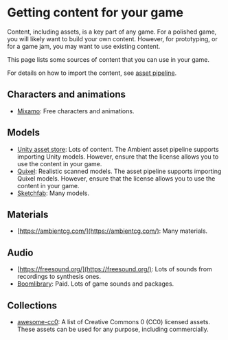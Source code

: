 # Getting content for your game

Content, including assets, is a key part of any game. For a polished game, you will likely want to
build your own content. However, for prototyping, or for a game jam, you may want to use existing
content.

This page lists some sources of content that you can use in your game.

For details on how to import the content, see [asset pipeline](./asset_pipeline.md).

## Characters and animations

- [Mixamo](https://www.mixamo.com): Free characters and animations.

## Models

- [Unity asset store](https://assetstore.unity.com/): Lots of content. The Ambient asset pipeline supports importing Unity models. However, ensure that the license allows you to use the content in your game.
- [Quixel](https://quixel.com/): Realistic scanned models. The asset pipeline supports importing Quixel models. However, ensure that the license allows you to use the content in your game.
- [Sketchfab](https://sketchfab.com/): Many models.

## Materials

- [https://ambientcg.com/](https://ambientcg.com/): Many materials.

## Audio

- [https://freesound.org/](https://freesound.org/): Lots of sounds from recordings to synthesis ones.
- [Boomlibrary](https://www.boomlibrary.com/): Paid. Lots of game sounds and packages. 

## Collections

- [awesome-cc0](https://github.com/madjin/awesome-cc0): A list of Creative Commons 0 (CC0) licensed assets. These assets can be used for any purpose, including commercially.
